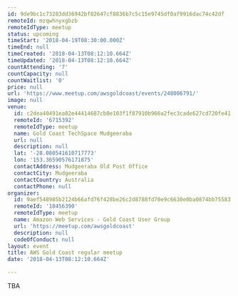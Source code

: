 ```yaml
---
id: 9de9bc1c73283dd36942bf82647cf8836b7c5c15e9745df0af9916dac74c42df
remoteId: mzqwhnyxgbzb
remoteIdType: meetup
status: upcoming
timeStart: '2018-04-19T08:30:00.000Z'
timeEnd: null
timeCreated: '2018-04-13T08:12:10.664Z'
timeUpdated: '2018-04-13T08:12:10.664Z'
countAttending: '7'
countCapacity: null
countWaitlist: '0'
price: null
url: 'https://www.meetup.com/awsgoldcoast/events/248006791/'
image: null
venue:
  id: c2dea40491ea82e44414687cb0e103f1f87910b966a2fec3cade627cd720fe41
  remoteId: '6715392'
  remoteIdType: meetup
  name: Gold Coast TechSpace Mudgeeraba
  url: null
  description: null
  lat: '-28.080541610717773'
  lon: '153.36590576171875'
  contactAddress: Mudgeeraba Old Post Office
  contactCity: Mudgeeraba
  contactCountry: Australia
  contactPhone: null
organizer:
  id: 9aef548985b2124b66afd76f428be26c2d8788fd70e9c6630e0ba0874bb75583
  remoteId: '18456390'
  remoteIdType: meetup
  name: Amazon Web Services - Gold Coast User Group
  url: 'https://meetup.com/awsgoldcoast'
  description: null
  codeOfConduct: null
layout: event
title: AWS Gold Coast regular meetup
date: '2018-04-13T08:12:10.664Z'

---
```

<p>TBA</p>
